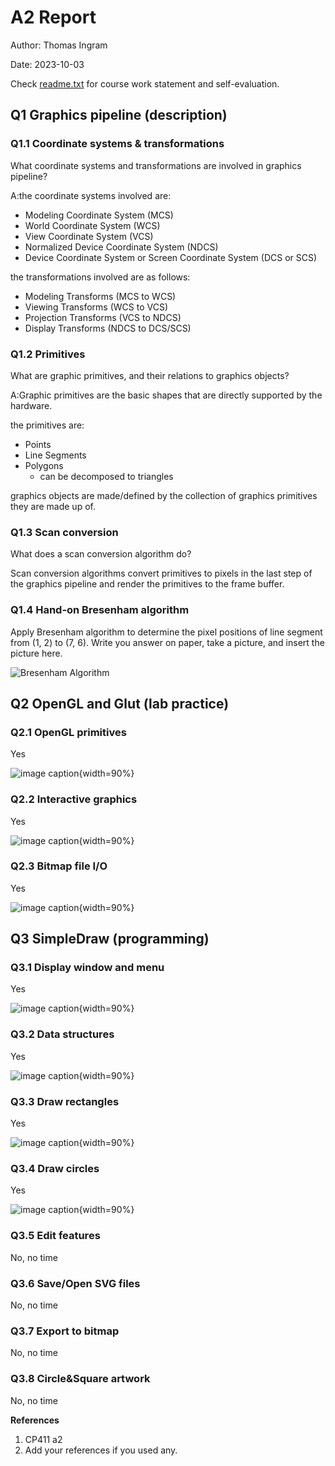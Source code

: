 # A2 Report

Author: Thomas Ingram 

Date: 2023-10-03

Check [readme.txt](readme.txt) for course work statement and self-evaluation. 
  
## Q1 Graphics pipeline (description)


### Q1.1 Coordinate systems & transformations

What coordinate systems and transformations are involved in graphics pipeline?

A:the coordinate systems involved are:
- Modeling Coordinate System (MCS)
- World Coordinate System (WCS)
- View Coordinate System (VCS)
- Normalized Device Coordinate System (NDCS)
- Device Coordinate System or Screen Coordinate System (DCS or SCS)

the transformations involved are as follows:
- Modeling Transforms (MCS to WCS)
- Viewing Transforms (WCS to VCS)
- Projection Transforms (VCS to NDCS)
- Display Transforms (NDCS to DCS/SCS)


### Q1.2 Primitives

What are graphic primitives, and their relations to graphics objects?

A:Graphic primitives are the basic shapes that are directly supported by the hardware.

the primitives are:
- Points
- Line Segments
- Polygons
	- can be decomposed to triangles

graphics objects are made/defined by the collection of graphics primitives they are made up of. 


### Q1.3 Scan conversion

What does a scan conversion algorithm do?

Scan conversion algorithms convert primitives to pixels in the last step of the graphics pipeline and render the primitives to the frame buffer.


### Q1.4 Hand-on Bresenham algorithm

Apply Bresenham algorithm to determine the pixel positions of line segment from (1, 2) to (7, 6). Write you answer on paper, take a picture, and insert the picture here.

![Bresenham Algorithm](images/bresen.png)


## Q2 OpenGL and Glut (lab practice)


### Q2.1 OpenGL primitives 

Yes

![image caption](images/primitives.png){width=90%}

### Q2.2 Interactive graphics 

Yes

![image caption](images/points.png){width=90%}

### Q2.3 Bitmap file I/O 

Yes

![image caption](images/bitmap.png){width=90%}


## Q3 SimpleDraw (programming)


### Q3.1 Display window and menu

Yes

![image caption](images/simpledraw_window.png){width=90%}

### Q3.2 Data structures

Yes

![image caption](images/simpledraw_ds.png){width=90%}

### Q3.3 Draw rectangles

Yes

![image caption](images/simpledraw_rect.png){width=90%}

### Q3.4 Draw circles

Yes

![image caption](images/simpledraw_circle.png){width=90%}


### Q3.5 Edit features

No, no time

### Q3.6 Save/Open SVG files

No, no time


### Q3.7 Export to bitmap

No, no time


### Q3.8 Circle&Square artwork

No, no time

**References**

1. CP411 a2
2. Add your references if you used any. 
